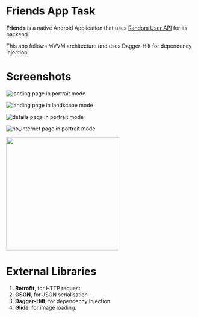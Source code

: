 # Friends App Task

**Friends** is a native Android Application that uses [Random User API](https://randomuser.me/) for its backend.

This app follows MVVM architecture and uses Dagger-Hilt for dependency injection.

# Screenshots

![landing page in portrait mode](github_assets/landing_page.png "Landing Page in Portrait")

![landing page in landscape mode](github_assets/landing_page_landscape_m.png "Landing Page in Landscape")

![details page in portrait mode](github_assets/details_page.png "Details Page in Portrait")

![no_internet page in portrait mode](github_assets/no_internet_page.png "No Internet page in Portrait")

<img src="github_assets/no_internet_page.png"  height="300" />

# External Libraries

1. **Retrofit**, for HTTP request
2. **GSON**, for JSON serialisation
3. **Dagger-Hilt**, for dependency Injection
4. **Glide**, for image loading.
